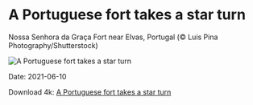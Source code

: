 # A Portuguese fort takes a star turn

Nossa Senhora da Graça Fort near Elvas, Portugal (© Luis Pina Photography/Shutterstock)

![A Portuguese fort takes a star turn](https://bing.com/th?id=OHR.ForteNossa_EN-US8946379841_UHD.jpg&rf=LaDigue_UHD.jpg&pid=hp&w=1024&h=576)

Date: 2021-06-10

Download 4k: [A Portuguese fort takes a star turn](https://bing.com/th?id=OHR.ForteNossa_EN-US8946379841_UHD.jpg&rf=LaDigue_UHD.jpg&pid=hp&w=3840&h=2160)

